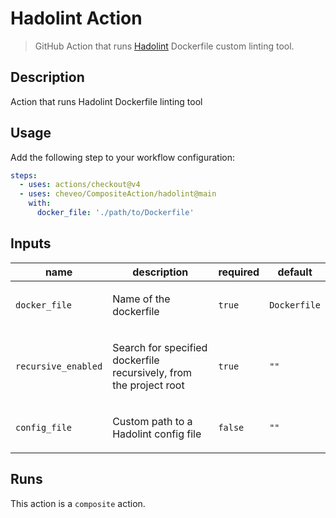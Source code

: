<!-- action-docs-description action="action.yml" -->
# Hadolint Action

> GitHub Action that runs [Hadolint](https://github.com/Cheveo/CompositeAction/tree/main/hadolint) Dockerfile custom linting tool.

## Description

Action that runs Hadolint Dockerfile linting tool
<!-- action-docs-description action="action.yml" -->

<!-- action-docs-inputs action="action.yml" -->
## Usage

Add the following step to your workflow configuration:

```yml
steps:
  - uses: actions/checkout@v4
  - uses: cheveo/CompositeAction/hadolint@main
    with:
      docker_file: './path/to/Dockerfile'
```

## Inputs

| name | description | required | default |
| --- | --- | --- | --- |
| `docker_file` | <p>Name of the dockerfile</p> | `true` | `Dockerfile` |
| `recursive_enabled` | <p>Search for specified dockerfile recursively, from the project root</p> | `true` | `""` |
| `config_file` | <p>Custom path to a Hadolint config file</p> | `false` | `""` |
<!-- action-docs-inputs action="action.yml" -->

<!-- action-docs-outputs action="action.yml" -->

<!-- action-docs-outputs action="action.yml" -->

<!-- action-docs-runs action="action.yml" -->
## Runs

This action is a `composite` action.
<!-- action-docs-runs action="action.yml" -->